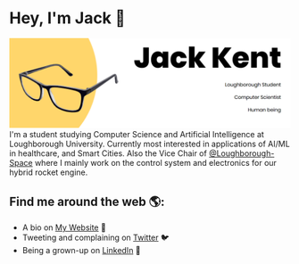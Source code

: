 # Hey, I'm Jack 👋

<img src="https://raw.githubusercontent.com/JackCompSci/JackCompSci/main/gh-banner.png" alt="Banner that says: Jack Kent, Loughborough Student, Computer Scientist, Human Being">
I'm a student studying Computer Science and Artificial Intelligence at Loughborough University. Currently most interested in applications of AI/ML in healthcare, and Smart Cities.
Also the Vice Chair of <a href="https://github.com/Loughborough-Space"> @Loughborough-Space</a> where I mainly work on the control system and electronics for our hybrid rocket engine.

## Find me around the web 🌎:
- A bio on <a href="https://jackkent.co.uk">My Website</a> 🧑
- Tweeting and complaining on <a href="https://twitter.com/JackCompSci">Twitter</a> 🐦
- Being a grown-up on <a href="https://www.linkedin.com/in/JackCompSci/">LinkedIn</a> 💼
